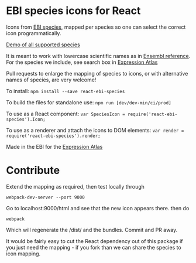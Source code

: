 EBI species icons for React
======================

Icons from [EBI species](http://www.ebi.ac.uk/web_guidelines/fonts/EBI-Species/), mapped per species so one can select the correct icon programmatically.

[Demo of all supported species](https://wbazant.github.io/react-ebi-species/html/)

It is meant to work with lowercase scientific names as in [Ensembl reference](http://www.ensembl.org/info/about/species.html). For the species we include, see search box in [Expression Atlas](http://www.ebi.ac.uk/gxa)

Pull requests to enlarge the mapping of species to icons, or with alternative names of species, are very welcome!


To install:
`npm install --save react-ebi-species`

To build the files for standalone use:
`npm run [dev/dev-min/ci/prod]`

To use as a React component:
`var SpeciesIcon = require('react-ebi-species').Icon;`

To use as a renderer and attach the icons to DOM elements:
`var render = require('react-ebi-species').render;`

Made in the EBI for the [Expression Atlas](http://www.ebi.ac.uk/gxa)


Contribute
==========

Extend the mapping as required, then test locally through
```
webpack-dev-server --port 9000
```
Go to localhost:9000/html and see that the new icon appears there.
then do
```
webpack
```
Which will regenerate the /dist/ and the bundles. Commit and PR away.

It would be fairly easy to cut the React dependency out of this package if you just need the mapping - if you fork than we can share the species to icon mapping.
